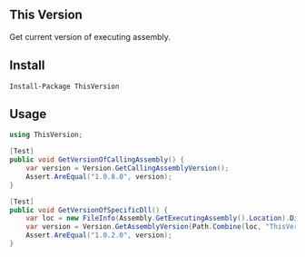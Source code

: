 ## This Version

Get current version of executing assembly.

## Install

```
Install-Package ThisVersion
```

## Usage

```csharp
using ThisVersion;

[Test]
public void GetVersionOfCallingAssembly() {
    var version = Version.GetCallingAssemblyVersion();
    Assert.AreEqual("1.0.8.0", version);
}

[Test]
public void GetVersionOfSpecificDll() {
    var loc = new FileInfo(Assembly.GetExecutingAssembly().Location).Directory.FullName;
    var version = Version.GetAssemblyVersion(Path.Combine(loc, "ThisVersion.dll"));
    Assert.AreEqual("1.0.2.0", version);
}
```